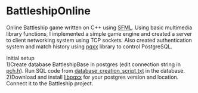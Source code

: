 # BattleshipOnline
Online Battleship game written on C++ using [SFML](https://www.sfml-dev.org/). Using basic multimedia library functions, I implemented a simple game engine and created a server to client networking system using TCP sockets. Also created authentication system and match history using [pqxx](https://github.com/jtv/libpqxx) library to control PostgreSQL.  

Initial setup<br /> 
1)Create database BattleshipBase in postgres (edit connection string in [pch.h](https://github.com/slavkokp/BattleshipOnline/blob/master/Battleship/Battleship/pch.h)). Run SQL code from [database_creation_script.txt](https://github.com/slavkokp/BattleshipOnline/blob/master/database_creation_script.txt) in the database. <br /> 
2)Download and install [libpqxx](https://github.com/jtv/libpqxx) for your postgres version and location. Connect it to the Battleship project.<br /> 
